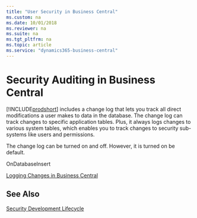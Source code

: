 ```yaml
---
title: "User Security in Business Central"
ms.custom: na
ms.date: 10/01/2018
ms.reviewer: na
ms.suite: na
ms.tgt_pltfrm: na
ms.topic: article
ms.service: "dynamics365-business-central"
---
```


# Security Auditing in Business Central

[!INCLUDE[prodshort](../developer/includes/prodshort.md)] includes a change log that lets you track all direct modifications a user makes to data in the database. The change log can track changes to specific application tables. Plus, it always logs changes to various system tables, which enables you to track changes to security sub-systems like users and permissions.

The change log can be turned on and off. However, it is turned on be default.

OnDatabaseInsert  

[Logging Changes in Business Central](https://docs.microsoft.com/en-us/dynamics365/business-central/across-log-changes)

## See Also  

[Security Development Lifecycle](https://www.microsoft.com/en-us/sdl)  